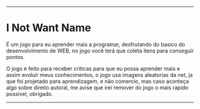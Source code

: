 ***
# I Not Want Name

 É um jogo para eu aprender mais a programar, desfrutando do basico do desenvolvimento de WEB, no jogo você terá que coleta itens para conseguir pontos.

 O jogo é feito para receber criticas para que eu possa aprender mais e assim evoluir meus conhecimentos, o jogo usa imagens aleatorias da net, ja que foi projetado para aprendizagem, e não comercio, mas caso aconteça algo sobre direito autoral, me avise que irei remover do jogo o mais rapido possivel, obrigado.

 ***
